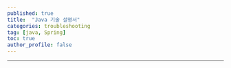 ```yaml
---
published: true
title:  "Java 기술 설명서"
categories: troubleshooting 
tag: [java, Spring] 
toc: true
author_profile: false 
---
```


---







